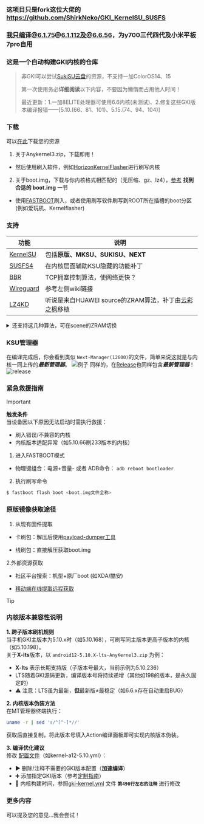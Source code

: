 ### 这项目只是fork这位大佬的 https://github.com/ShirkNeko/GKI_KernelSU_SUSFS
### 我只编译@6.1.75@6.1.112及@6.6.56，为y700三代四代及小米平板7pro自用
### 这是一个自动构建GKI内核的仓库

> 非GKI可以尝试[SukiSU云盘](https://alist.shirkneko.top)的资源，不支持一加ColorOS14、15
>
> 第一次使用务必**详细阅读**以下内容，不要因为懒惰而占用他人时间！
>
> 最近更新：1.一加8ELITE处理器可使用6.6内核(未测试)、2.修复这些GKI版本编译报错——[5.10.(66、81、101)、5.15.(74、94、104)]
### 下载
可以[在此](https://github.com/zzh20188/GKI_KernelSU_SUSFS/releases)下载您的资源
1. 关于Anykernel3.zip，下载即用！
- 然后使用刷入软件，例如[HorizonKernelFlasher](https://github.com/libxzr/HorizonKernelFlasher/releases)进行刷写内核
2. 关于boot.img，下载与你内核格式相匹配的（无压缩、gz、lz4），[参考](https://kernelsu.org/zh_CN/guide/installation.html#install-by-kernelsu-boot-image) **找到合适的 boot.img** 一节
- 使用[FASTBOOT](https://magiskcn.com/)刷入，或者使用刷写软件刷写到ROOT所在插槽的boot分区(例如爱玩机、Kernelflasher)

### 支持
| 功能 | 说明 |
| --- | --- |
| [KernelSU](https://kernelsu.org/zh_CN/) | 包括**原版、MKSU、SUKISU、NEXT** |
| [SUSFS4](https://gitlab.com/simonpunk/susfs4ksu) | 在内核层面辅助KSU隐藏的功能补丁 |
| [BBR](https://blog.thinkin.top/archives/ke-pu-bbrdao-di-shi-shi-me) | TCP拥塞控制算法，使网络更快？ |
| [Wireguard](https://zh.wikipedia.org/wiki/WireGuard) | 参考左侧wiki链接 |
| [LZ4KD](https://github.com/ShirkNeko/SukiSU_patch/tree/main/other) | 听说是来自HUAWEI source的ZRAM算法，补丁由[云彩之枫](http://www.coolapk.com/u/24963680)移植 |

<details>

<summary>还支持这几种算法，可在scene的ZRAM切换</summary>

### LZ4K、LZ4HC、deflate、842、~~zstdn~~、lz4k_oplus

</details>

### KSU管理器
在编译完成后，你会看到类似 `Next-Manager(12600)`的文件，简单来说这就是与内核一同上传的***最新管理器***。
![例子](./assets/get_manager.gif)
同样的，在[Release](https://github.com/zzh20188/GKI_KernelSU_SUSFS/releases)也同样包含***最新管理器***！
![release](./assets/release_manager.gif)

### 紧急救援指南

> [!IMPORTANT]
> **触发条件**  
> 当设备因以下原因无法启动时需执行救援：  
> - 刷入错误/不兼容的内核
> - 内核版本适配异常（如5.10.66刷233版本的内核）
1. 进入FASTBOOT模式

- 物理键组合：电源+音量- 或者 ADB命令： `adb reboot bootloader`

2. 执行刷写命令
```bash
$ fastboot flash boot <boot.img文件全称>
```
### 原版镜像获取途径
1. 从现有固件提取

- 卡刷包：解压后使用[payload-dumper工具](https://magiskcn.com/payload-dumper-go-boot.html)

- 线刷包：直接解压获取boot.img

2.外部资源获取

- 社区平台搜索：机型+原厂boot (如XDA/酷安)

- [移动端在线提取远程获取](https://magiskcn.com/payload-dumper-compose.html)

> [!TIP]
> ### 内核版本兼容性说明
> 
> **1. 跨子版本刷机规则**  
> 当手机GKI主版本为5.10.x时（如5.10.168），可刷写同主版本更高子版本的内核（如5.10.198）。  
> 关于**X-lts**版本，以 `android12-5.10.X-lts-AnyKernel3.zip` 为例：
> - **X-lts** 表示长期支持版（子版本号最大，当前示例为5.10.236）
> - LTS随着GKI源码更新，编译版本号将持续递增（其他如198的版本，是永久固定的）
> - ⚠️ 注意：LTS虽为最新，**但**最新版≠最稳定（如6.6.x存在自动重启BUG）
> 
> **2. 内核版本伪装方法**  
> 在MT管理器终端执行：
> ```bash
> uname -r | sed 's/^[^-]*//'
> ```
> 获取后直接复制，将此版本号填入Action编译面板即可实现内核版本伪装。
> 
> **3. 编译优化建议**  
> 修改 [配置文件](.github/workflows/kernel-a12-5.10.yml)（如kernel-a12-5.10.yml）：
> - ▶️ 删除/注释不需要的GKI版本配置（**加速编译**）
> - ➕ 添加指定GKI版本（参考[定制指南](https://www.coolapk.com/feed/62820671?shareKey=OGMxYmZmNTk0YzIxNjgxNzM1MzI~&shareUid=11253396&shareFrom=com.coolapk.market_15.2.2)）
> - 📅 内核构建时间，参照[gki-kernel.yml](.github/workflows/gki-kernel.yml) 文件 **`第490行左右的注释`** 进行修改

### 更多内容
可以提及您的意见...我会尝试！
